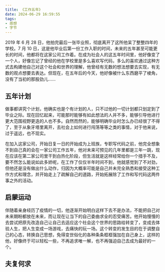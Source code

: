```yaml
---
title: 《工作五年》
date: 2024-06-29 16:59:55
tags:
- 感想
- 字节
---
```


2019 年 6 月 28 日，他拍完最后一张毕业照，彻底离开了这所他呆了整整四年的学校。7 月 10 日，这是他毕业后第一份工作入职的时间，未来的五年甚至可能更长的时间，他都将在这家公司工作着。在成为社会人的这五年时间里，他好像变了一个人，好像忘记了曾经的他在学校里是多么喜欢写代码，多么的喜欢通过这种方式去构建他自己对这个社会和世界的理解，他曾经有无数的想法想要去实现，有无数的观点想要去表达。但现在，在五年后的今天，他好像被什么东西磨平了棱角，没有了当初的那股劲儿......

## 五年计划
做事都讲究个计划，他确实也是个有计划的人，只不过他的一切计划都只划定到了毕业之际。现在回忆起来，可能那时能够有如此想法的人并不多，能够引导他进行更大范围视野更迭的人也不多。自然而然的，能够明确毕业时怎么办已经很了不得了，至于从象牙塔里离开，去社会上如何进行闯荡等等之类的事情，对于他来说，过于遥远，也不现实。

在加入这家公司，开始日复一日的开始成为上班族，专职写代码之前，他完全想象不到自己真的会在一家公司工作五年，他对未来可预见的几年里都是三年一跳，现在应该在第二家公司里干到白热化阶段，但生活就是这样经常给你一个措手不及，要不然怎么能说如此多娇呢，在工作了仅仅半年时间不到，他就感觉到了不对劲，但他还是没有做出什么动作，归因为大概率可能是自己并未完全熟悉和接受这种工作方式和理念，并开始走上了疏解自己的道路，开始拓展除了工作和写代码这两件事之外的活动。


## 启蒙运动
伴随着亲身经历了疫情的一切，他逐渐开始明白这样下去不是办法，不能把自己对未来期盼都放在未来，而让现在让当下的自己委曲求全的忍受痛苦。他开始慢慢的去尝试把原先改造自己让自己去适应这个社会这个世界的思路给转变了，变成去体验人生，把人生变成一场游戏，去痛快的玩一场。这个转变的发生目的在于调整自己的心态，转换自己思想，免得变世俗化的各种条条框框强加在自己身上，这样的他，好像终于可以轻松一些，不再追求唯一解，也不再强迫自己去成为最好的一个。



## 夫复何求